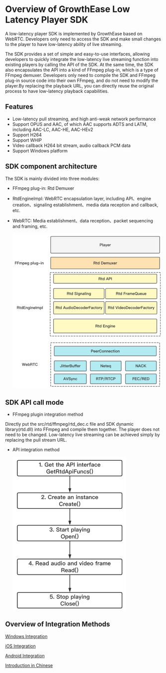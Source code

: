 # **Overview of GrowthEase Low Latency** **Player SDK**



A low-latency player SDK is implemented by GrowthEase based on WebRTC. Developers only need to access the SDK and make small changes to the player to have low-latency ability of live streaming.

The SDK provides a set of simple and easy-to-use interfaces, allowing developers to quickly integrate the low-latency live streaming function into existing players by calling the API of the SDK. At the same time, the SDK also encapsulates the API into a kind of FFmpeg plug-in, which is a type of FFmpeg demuxer. Developers only need to compile the SDK and FFmpeg plug-in source code into their own FFmpeg, and do not need to modify the player.By replacing the playback URL, you can directly reuse the original process to have low-latency playback capabilities.



## **Features**

- Low-latency pull streaming, and high anti-weak network performance
- Support OPUS and AAC, of which AAC supports ADTS and LATM, including AAC-LC, AAC-HE, AAC-HEv2
- Support H264
- Support WHIP
- Video callback H264 bit stream, audio callback PCM data
- Support Windows platform



## **SDK component architecture**

The SDK is mainly divided into three modules:

- FFmpeg plug-in: Rtd Demuxer

- RtdEngineImpl: WebRTC encapsulation layer, including API、engine creation、signaling establishment、media data reception and callback, etc.

- WebRTC: Media establishment、data reception、packet sequencing and framing, etc.

  <img src="./docs/lls-player_framework.png" style="zoom:50%;" />



## **SDK API call mode**

- FFmpeg plugin integration method

Directly put the src/rtd/ffmpeg/rtd_dec.c file and SDK dynamic library(rtd.dll) into FFmpeg and compile them together. The player does not need to be changed. Low-latency live streaming can be achieved simply by replacing the pull stream URL.

- API integration method

  <img src="./docs/api_calling_sequence.png" style="zoom:50%;" />



## **Overview of Integration Methods**

[Windows Integration](https://github.com/GrowthEase/LLS-Player/blob/main/docs/Windows集成简介.md)

[iOS Integration](https://github.com/GrowthEase/LLS-Player/blob/main/docs/iOS集成简介.md)

[Android Integration](https://github.com/GrowthEase/LLS-Player/blob/main/docs/Android集成简介.md)

[Introduction in Chinese](https://github.com/GrowthEase/LLS-Player/blob/main/docs/README-CN.md)
